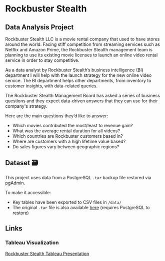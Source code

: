 # Rockbuster Stealth
## Data Analysis Project

Rockbuster Stealth LLC is a movie rental company that used to have stores around the
world. Facing stiff competition from streaming services such as Netflix and Amazon Prime,
the Rockbuster Stealth management team is planning to use its existing movie licenses to
launch an online video rental service in order to stay competitive.  

Aa a data analyst by Rockbuster Stealth’s business intelligence (BI)
department I will help with the launch strategy for the new online video service. The BI
department helps other departments, from inventory to customer insights, with data-related
queries. 

The Rockbuster Stealth Management Board has asked a series of business questions and
they expect data-driven answers that they can use for their company's strategy. 

Here are the main questions they’d like to answer:  

- Which movies contributed the most/least to revenue gain?
- What was the average rental duration for all videos?
- Which countries are Rockbuster customers based in?
- Where are customers with a high lifetime value based?
- Do sales figures vary between geographic regions?

## Dataset 🗃️

This project uses data from a PostgreSQL `.tar` backup file restored via pgAdmin.

To make it accessible:
- Key tables have been exported to CSV files in `/data/`
- The original `.tar` file is also available [here](./data/rockbuster.tar) (requires PostgreSQL to restore)
## Links  

### Tableau Visualization
[Rockbuster Stealth Tableau Presentation](https://public.tableau.com/views/RockbusterFinalPresentation_17125820977260/TopCountries?:language=en-US&:sid=&:redirect=auth&:display_count=n&:origin=viz_share_link)
